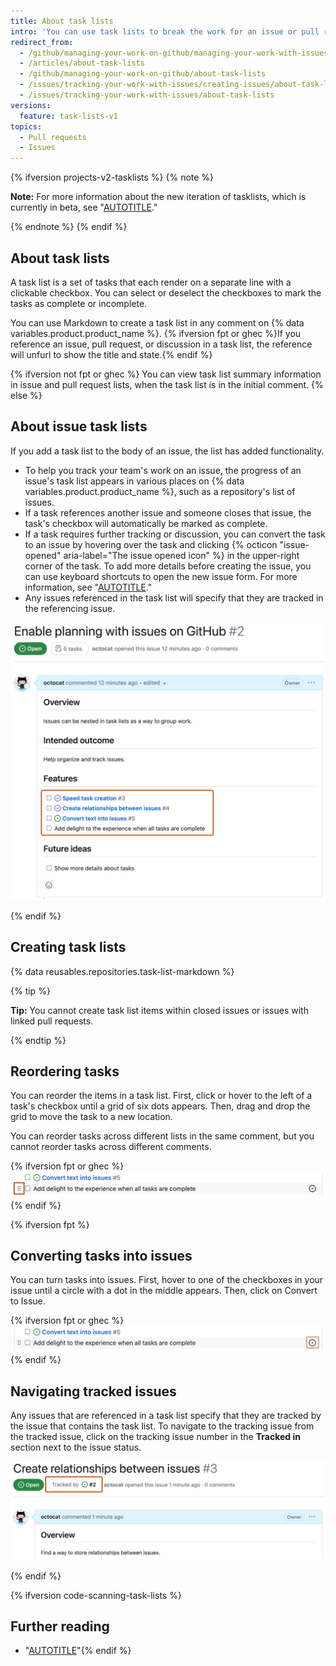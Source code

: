 ```yaml
---
title: About task lists
intro: 'You can use task lists to break the work for an issue or pull request into smaller tasks, then track the full set of work to completion.'
redirect_from:
  - /github/managing-your-work-on-github/managing-your-work-with-issues-and-pull-requests/about-task-lists
  - /articles/about-task-lists
  - /github/managing-your-work-on-github/about-task-lists
  - /issues/tracking-your-work-with-issues/creating-issues/about-task-lists
  - /issues/tracking-your-work-with-issues/about-task-lists
versions:
  feature: task-lists-v1
topics:
  - Pull requests
  - Issues
---
```


{% ifversion projects-v2-tasklists %}
{% note %}

**Note:** For more information about the new iteration of tasklists, which is currently in beta, see "[AUTOTITLE](/issues/tracking-your-work-with-issues/about-tasklists)."

{% endnote %}
{% endif %}

## About task lists

A task list is a set of tasks that each render on a separate line with a clickable checkbox. You can select or deselect the checkboxes to mark the tasks as complete or incomplete.

You can use Markdown to create a task list in any comment on {% data variables.product.product_name %}. {% ifversion fpt or ghec %}If you reference an issue, pull request, or discussion in a task list, the reference will unfurl to show the title and state.{% endif %}

{% ifversion not fpt or ghec %}
You can view task list summary information in issue and pull request lists, when the task list is in the initial comment.
{% else %}

## About issue task lists

If you add a task list to the body of an issue, the list has added functionality.

- To help you track your team's work on an issue, the progress of an issue's task list appears in various places on {% data variables.product.product_name %}, such as a repository's list of issues.
- If a task references another issue and someone closes that issue, the task's checkbox will automatically be marked as complete.
- If a task requires further tracking or discussion, you can convert the task to an issue by hovering over the task and clicking {% octicon "issue-opened" aria-label="The issue opened icon" %} in the upper-right corner of the task. To add more details before creating the issue, you can use keyboard shortcuts to open the new issue form. For more information, see "[AUTOTITLE](/get-started/using-github/keyboard-shortcuts#issues-and-pull-requests)."
- Any issues referenced in the task list will specify that they are tracked in the referencing issue.

![Screenshot of a {% data variables.product.prodname_dotcom %} issue showing a task list under the header "Features." Some items are checked as done, others unchecked as undone. Three list items link to other {% data variables.product.prodname_github_issues %}.](/assets/images/help/writing/task-list-rendered.png)

{% endif %}

## Creating task lists

{% data reusables.repositories.task-list-markdown %}

{% tip %}

**Tip:** You cannot create task list items within closed issues or issues with linked pull requests.

{% endtip %}

## Reordering tasks

You can reorder the items in a task list. First, click or hover to the left of a task's checkbox until a grid of six dots appears. Then, drag and drop the grid to move the task to a new location.

You can reorder tasks across different lists in the same comment, but you cannot reorder tasks across different comments.

{% ifversion fpt or ghec %} ![Screenshot of a {% data variables.product.prodname_dotcom %} issue showing two tasks in a task list. A grid of six dots to the left of the second task is outlined in dark orange.](/assets/images/help/writing/task-list-reorder.png){% endif %}

{% ifversion fpt %}

## Converting tasks into issues

You can turn tasks into issues. First, hover to one of the checkboxes in your issue until a circle with a dot in the middle appears. Then, click on Convert to Issue.

 {% ifversion fpt or ghec %} ![Screenshot of a {% data variables.product.prodname_dotcom %} issue showing two tasks. The first task has the issue symbol in green with its title "Convert text into issues" outlined in light blue.](/assets/images/help/writing/convert-task-lists-into-issues.png){% endif %}


## Navigating tracked issues

Any issues that are referenced in a task list specify that they are tracked by the issue that contains the task list. To navigate to the tracking issue from the tracked issue, click on the tracking issue number in the **Tracked in** section next to the issue status.

![Screenshot of a {% data variables.product.prodname_dotcom %} issue named "Create relationships between issues" and numbered issue 3. A button below the issue title reading "Tracked by issue #2" is outlined in dark orange.](/assets/images/help/writing/task-list-tracked.png)

{% endif %}

{% ifversion code-scanning-task-lists %}

## Further reading

- "[AUTOTITLE](/code-security/code-scanning/managing-code-scanning-alerts/tracking-code-scanning-alerts-in-issues-using-task-lists)"{% endif %}
